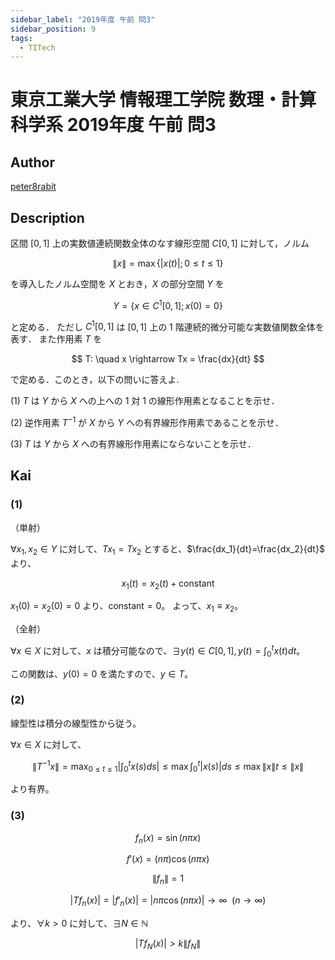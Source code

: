 ```yaml
---
sidebar_label: "2019年度 午前 問3"
sidebar_position: 9
tags:
  - TITech
---
```

# 東京工業大学 情報理工学院 数理・計算科学系 2019年度 午前 問3

## **Author**
[peter8rabit](https://github.com/peter8rabit)

## **Description**
区間 $[0, 1]$ 上の実数値連続関数全体のなす線形空間 $C[0, 1]$ に対して，ノルム

$$
\|x\| = \max \{|x(t)|; 0 \leq t \leq 1\}
$$

を導入したノルム空間を $X$ とおき，$X$ の部分空間 $Y$ を

$$
Y = \{x \in C^1[0,1]; x(0)=0\}
$$

と定める．
ただし $C^1[0,1]$ は $[0, 1]$ 上の $1$ 階連続的微分可能な実数値関数全体を表す．
また作用素 $T$ を

$$
T: \quad x \rightarrow Tx = \frac{dx}{dt}
$$

で定める．このとき，以下の問いに答えよ.

(1) $T$ は $Y$ から $X$ への上への $1$ 対 $1$ の線形作用素となることを示せ．

(2) 逆作用素 $T^{−1}$ が $X$ から $Y$ への有界線形作用素であることを示せ．

(3) $T$ は $Y$ から $X$ への有界線形作用素にならないことを示せ．

## **Kai**
### (1)
（単射）

$\forall x_1, x_2 \in Y$ に対して、$Tx_1 = Tx_2$ とすると、$\frac{dx_1}{dt}=\frac{dx_2}{dt}$ より、

$$
x_1(t) = x_2(t) + \text{constant}
$$

$x_1(0) = x_2(0) = 0$ より、$\text{constant} = 0$。
よって、$x_1 \equiv x_2$。

（全射）

$\forall x \in X$ に対して、$x$ は積分可能なので、$\exists y(t) \in C[0,1], y(t) = \int_0^t x(t) dt$。

この関数は、$y(0)=0$ を満たすので、$y \in T$。

### (2)
線型性は積分の線型性から従う。

$\forall x \in X$ に対して、

$$
\|T^{-1}x\| = \max_{0 \leq t \leq 1} \left \lvert \int_0^t x(s) ds \right \rvert \leq \max \int_0^t |x(s)|ds \leq \max \|x\|t \leq \|x\|
$$

より有界。

### (3)

$$
f_n(x) = \sin (n\pi x)
$$

$$
f'(x) = (n\pi) \cos (n\pi x)
$$

$$
\| f_n \| = 1
$$

$$
|Tf_n(x)| = |f'_n(x)| = |n\pi \cos (n\pi x)| \rightarrow \infty \ \ (n \rightarrow \infty)
$$

より、$\forall k > 0$ に対して、$\exists N \in \mathbb{N}$

$$
|Tf_N(x)| > k \| f_N \|
$$